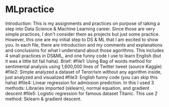 # MLpractice
Introduction: This is my assignments and practices on purpose of taking a step into Data Science & Machine Learning career. Since those are very simple practices, I don't consider them as projects but just some practice. However, this one are my initial step to DS & ML that I am excited to show you. In each file, there are introduction and my comments and explanations and conclusions for what I understand about those agorithms.
This includes 4 small practices in DS&ML, and one funny code I use to learn English (but it was a little bit fail haha).
Brief:
#file1: Using Bag of words method for sentimental analysis using 1,600,000 lines of Twitter tweet (source Kaggle)
#file2: Simple analyzed a dataset of Terorrism without any agorithm inside, just analyzed and visualized
#file3: English funny code (you can skip this haha)
#file4: Linear regression for admission prediction. In this I used 3 methods: Libraries imported (sklearn), normal equation, and gradient descent
#file5: Logistic regression for famous dataset Titanic. This use 2 method: Sklearn & gradient descent.


